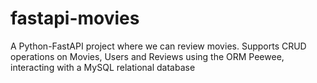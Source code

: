 # fastapi-movies
A Python-FastAPI project where we can review movies. Supports CRUD operations on Movies, Users and Reviews using the ORM Peewee, interacting with a MySQL relational database
